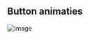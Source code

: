 ## Button animaties

![image](https://user-images.githubusercontent.com/112861148/208410712-3c0b740a-42f7-44fe-b280-8d2220b86155.png)
